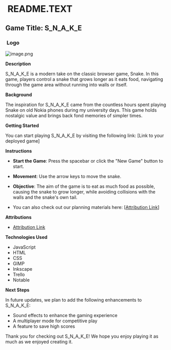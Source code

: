 #  **README.TEXT**

## **Game Title: S\_N\_A\_K\_E**

###  **Logo**

![image.png](https://trello.com/1/cards/6679536a8670cf1ae088425b/attachments/667e9cfb5f113efb13c4898d/download/image.png)

**Description**

S\_N\_A\_K\_E is a modern take on the classic browser game, Snake. In this game, players control a snake that grows longer as it eats food, navigating through the game area without running into walls or itself.

**Background**

The inspiration for S\_N\_A\_K\_E came from the countless hours spent playing Snake on old Nokia phones during my university days. This game holds nostalgic value and brings back fond memories of simpler times.

**Getting Started**

You can start playing S\_N\_A\_K\_E by visiting the following link: [Link to your deployed game]

**Instructions**

- **Start the Game**: Press the spacebar or click the "New Game" button to start.
- **Movement**: Use the arrow keys to move the snake.
- **Objective**: The aim of the game is to eat as much food as possible, causing the snake to grow longer, while avoiding collisions with the walls and the snake's own tail.

- You can also check out our planning materials here: [[Attribution Link](https://trello.com/invite/b/iBNjMYRw/ATTI0ece74ebb153fb09aeb1d180b7a60770B9F54182/seb-unit1-project-browserbasedgame "‌")]

**Attributions**

- [Attribution Link](https://trello.com/invite/b/iBNjMYRw/ATTI0ece74ebb153fb09aeb1d180b7a60770B9F54182/seb-unit1-project-browserbasedgame "‌")

**Technologies Used**

- JavaScript
- HTML
- CSS
- GIMP
- Inkscape
- Trello
- Notable

**Next Steps**

In future updates, we plan to add the following enhancements to S\_N\_A\_K\_E:

- Sound effects to enhance the gaming experience
- A multiplayer mode for competitive play
- A feature to save high scores

Thank you for checking out S\_N\_A\_K\_E! We hope you enjoy playing it as much as we enjoyed creating it.